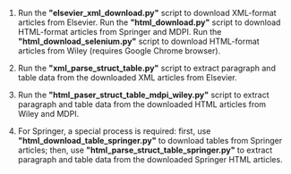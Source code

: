 1. Run the **"elsevier_xml_download.py"** script to download XML-format articles from Elsevier. Run the **"html_download.py"** script to download HTML-format articles from Springer and MDPI. Run the **"html_download_selenium.py"** script to download HTML-format articles from Wiley (requires Google Chrome browser).

2. Run the **"xml_parse_struct_table.py"** script to extract paragraph and table data from the downloaded XML articles from Elsevier.

3. Run the **"html_paser_struct_table_mdpi_wiley.py"** script to extract paragraph and table data from the downloaded HTML articles from Wiley and MDPI.

4. For Springer, a special process is required: first, use **"html_download_table_springer.py"** to download tables from Springer articles; then, use **"html_parse_struct_table_springer.py"** to extract paragraph and table data from the downloaded Springer HTML articles.
